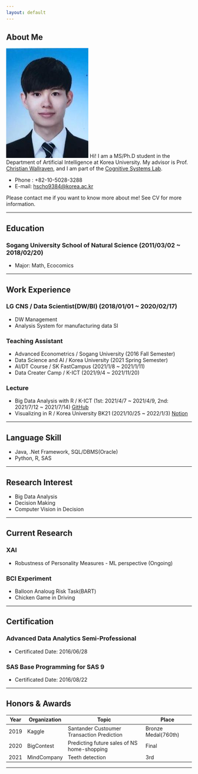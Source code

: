 ```yaml
---
layout: default
---
```


## About Me

<img class="profile-picture" src="profile.jpg">
Hi! I am a MS/Ph.D student in the Department of Artificial Intelligence at Korea University. My advisor is Prof. <a href="https://scholar.google.com/citations?hl=en&user=VJuuzLwAAAAJ">Christian Wallraven</a>, and I am part of the <a href="http://cogsys.korea.ac.kr/Cognitive_Systems.html">Cognitive Systems Lab</a>. 

- Phone : +82-10-5028-3288
- E-mail: hscho9384@korea.ac.kr

Please contact me if you want to know more about me!  See CV for more information.

 <!-- This is a jekyll based resume template. You can find the full source code on [GitHub] --> 
 <!-- (https://github.com/bk2dcradle/researcher) -->

---

## Education
### Sogang University School of Natural Science (2011/03/02 ~ 2018/02/20)
- Major: Math, Ecocomics

---

## Work Experience

### LG CNS / Data Scientist(DW/BI) (2018/01/01 ~ 2020/02/17)
- DW Management
- Analysis System for manufacturing data SI

### Teaching Assistant
- Advanced Econometrics / Sogang University (2016 Fall Semester)
- Data Science and AI / Korea University (2021 Spring Semester)
- AI/DT Course / SK FastCampus (2021/1/8 ~ 2021/1/11)
- Data Creater Camp / K-ICT (2021/9/4 ~ 2021/11/20)

### Lecture
- Big Data Analysis with R / K-ICT (1st: 2021/4/7 ~ 2021/4/9, 2nd: 2021/7/12 ~ 2021/7/14) [GitHub](https://github.com/Heeseung-Cho/R_MiddleClass)
- Visualizing in R / Korea University BK21 (2021/10/25 ~ 2022/1/3) [Notion](https://working-sheet-166.notion.site/KUPT-R-7c837826fdad4d378588da56a066dd5e)
---

## Language Skill
- Java, .Net Framework, SQL/DBMS(Oracle)
- Python, R, SAS

---


## Research Interest
- Big Data Analysis
- Decision Making
- Computer Vision in Decision

---

## Current Research
### XAI
- Robustness of Personality Measures - ML perspective (Ongoing)

### BCI Experiment
- Balloon Analoug Risk Task(BART)
- Chicken Game in Driving

---

## Certification

### Advanced Data Analytics Semi-Professional 
- Certificated Date: 2016/06/28

### SAS Base Programming for SAS 9
- Certificated Date: 2016/08/22

---

## Honors & Awards

|Year|Organization|Topic|Place|  
|:-----:|-------|----|----|
|2019| Kaggle | Santander Custoumer Transaction Prediction | Bronze Medal(760th) |
|2020| BigContest | Predicting future sales of NS home-shopping | Final |
|2021| MindCompany | Teeth detection | 3rd |

---

 <!-- This is a [link](http://google.com). Something *italics* and something **bold**.-->
 <!-- Here is a horizontal rule --- -->
 <!-- Here is a blockquote> To a great mind, nothing is little -->
